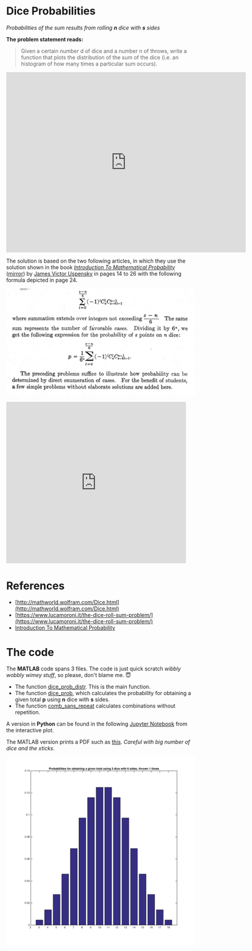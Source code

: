 # Dice Probabilities
*Probabilities of the sum results from rolling **n** dice with **s** sides*

**The problem statement reads:**

> Given a certain number d of dice and a number n of throws, write a function that plots the distribution of the sum of the dice (i.e. an histogram of how many times a particular sum occurs).

<iframe src="https://carlosvega.github.io/DiceProbabilities/interactive/styled_bar_chart.html" width="640" height="480" style="display:block; margin: 0 auto;" frameBorder="0">&nbsp;</iframe>

The solution is based on the two following articles, in which they use the solution shown in the book [*Introduction To Mathematical Probability*](https://github.com/carlosvega/DiceProbabilities/raw/master/docs/Uspensky.pdf) ([mirror](https://archive.org/details/in.ernet.dli.2015.263184)) by [James Victor Uspensky](https://en.wikipedia.org/wiki/J._V._Uspensky) in pages 14 to 26 with the following formula depicted in page 24.

![Formula](https://github.com/carlosvega/DiceProbabilities/raw/master/docs/formula.png)

<iframe src="https://archive.org/stream/in.ernet.dli.2015.263184?ui=embed" width="480" height="430" frameborder="0" webkitallowfullscreen="true" mozallowfullscreen="true" allowfullscreen></iframe>

# References

* [http://mathworld.wolfram.com/Dice.html](http://mathworld.wolfram.com/Dice.html)
* [https://www.lucamoroni.it/the-dice-roll-sum-problem/](https://www.lucamoroni.it/the-dice-roll-sum-problem/)
* [Introduction To Mathematical Probability](https://archive.org/details/in.ernet.dli.2015.263184)

# The code

The **MATLAB** code spans 3 files. The code is just quick scratch *wibbly wobbly wimey stuff*, so please, don't blame me. 😇

* The function [dice_prob_distr](https://github.com/carlosvega/DiceProbabilities/blob/master/dice_prob_distr.m). This is the main function.
* The function [dice_prob](https://github.com/carlosvega/DiceProbabilities/blob/master/dice_prob.m), which calculates the probability for obtaining a given total **p** using **n** dice with **s** sides.
* The function [comb_sans_repeat](https://github.com/carlosvega/DiceProbabilities/blob/master/comb_sans_repeat.m) calculates combinations without repetition.

A version in **Python** can be found in the following [Jupyter Notebook](https://github.com/carlosvega/DiceProbabilities/blob/master/docs/interactive/Charts.ipynb) from the interactive plot.

The MATLAB version prints a PDF such as [this](https://github.com/carlosvega/DiceProbabilities/raw/master/docs/dice.pdf). *Careful with big number of dice and the xticks.*

![Matlab result example](https://github.com/carlosvega/DiceProbabilities/raw/master/docs/dice.png)
